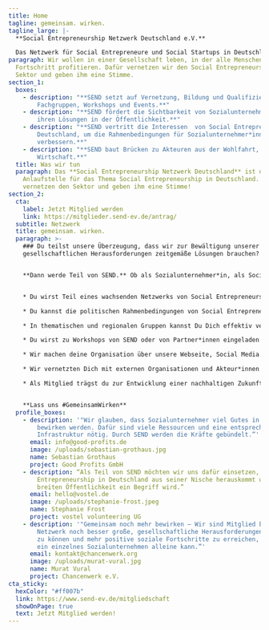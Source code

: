 ```yaml
---
title: Home
tagline: gemeinsam. wirken.
tagline_large: |-
  **Social Entrepreneurship Netzwerk Deutschland e.V.**

  Das Netzwerk für Social Entrepreneure und Social Startups in Deutschland.
paragraph: Wir wollen in einer Gesellschaft leben, in der alle Menschen vom
  Fortschritt profitieren. Dafür vernetzen wir den Social Entrepreneurship
  Sektor und geben ihm eine Stimme.
section_1:
  boxes:
    - description: "**SEND setzt auf Vernetzung, Bildung und Qualifizierung über
        Fachgruppen, Workshops und Events.**"
    - description: "**SEND fördert die Sichtbarkeit von Sozialunternehmer*innen und
        ihren Lösungen in der Öffentlichkeit.**"
    - description: "**SEND vertritt die Interessen  von Social Entrepreneurship in
        Deutschland, um die Rahmenbedingungen für Sozialunternehmer*innen zu
        verbessern.**"
    - description: "**SEND baut Brücken zu Akteuren aus der Wohlfahrt, Politik und
        Wirtschaft.**"
  title: Was wir tun
  paragraph: Das **Social Entrepreneurship Netzwerk Deutschland** ist die
    Anlaufstelle für das Thema Social Entrepreneurship in Deutschland. Wir
    vernetzen den Sektor und geben ihm eine Stimme!
section_2:
  cta:
    label: Jetzt Mitglied werden
    link: https://mitglieder.send-ev.de/antrag/
  subtitle: Netzwerk
  title: gemeinsam. wirken.
  paragraph: >-
    ### Du teilst unsere Überzeugung, dass wir zur Bewältigung unserer
    gesellschaftlichen Herausforderungen zeitgemäße Lösungen brauchen?


    **Dann werde Teil von SEND.** Ob als Sozialunternehmer*in, als Social Startup oder als Fördermitglied:


    * Du wirst Teil eines wachsenden Netzwerks von Social Entrepreneurs in Deutschland

    * Du kannst die politischen Rahmenbedingungen von Social Entrepreneurship in Deutschland aktiv mitgestalten

    * In thematischen und regionalen Gruppen kannst Du Dich effektiv vernetzen und eigene Ideen realisieren

    * Du wirst zu Workshops von SEND oder von Partner*innen eingeladen

    * Wir machen deine Organisation über unsere Webseite, Social Media und Auftritte auf Veranstaltungen sichtbar

    * Wir vernetzten Dich mit externen Organisationen und Akteur*innen aus der Politik und Gesellschaft

    * Als Mitglied trägst du zur Entwicklung einer nachhaltigen Zukunft bei


    **Lass uns #GemeinsamWirken**
  profile_boxes:
    - description: '"Wir glauben, dass Sozialunternehmer viel Gutes in der Welt
        bewirken werden. Dafür sind viele Ressourcen und eine entsprechende
        Infrastruktur nötig. Durch SEND werden die Kräfte gebündelt.”'
      email: info@good-profits.de
      image: /uploads/sebastian-grothaus.jpg
      name: Sebastian Grothaus
      project: Good Profits GmbH
    - description: “Als Teil von SEND möchten wir uns dafür einsetzen, dass Social
        Entrepreneurship in Deutschland aus seiner Nische herauskommt und einer
        breiten Öffentlichkeit ein Begriff wird.”
      email: hello@vostel.de
      image: /uploads/stephanie-frost.jpeg
      name: Stephanie Frost
      project: vostel volunteering UG
    - description: '"Gemeinsam noch mehr bewirken – Wir sind Mitglied bei SEND, um im
        Netzwerk noch besser große, gesellschaftliche Herausforderungen angehen
        zu können und mehr positive soziale Fortschritte zu erreichen, als es
        ein einzelnes Sozialunternehmen alleine kann.”'
      email: kontakt@chancenwerk.org
      image: /uploads/murat-vural.jpg
      name: Murat Vural
      project: Chancenwerk e.V.
cta_sticky:
  hexColor: "#ff007b"
  link: https://www.send-ev.de/mitgliedschaft
  showOnPage: true
  text: Jetzt Mitglied werden!
---
```

